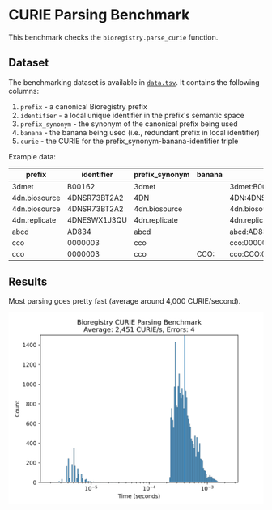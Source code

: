 # CURIE Parsing Benchmark

This benchmark checks the `bioregistry.parse_curie` function.

## Dataset

The benchmarking dataset is available in [`data.tsv`](data.tsv). It contains the
following columns:

1. `prefix` - a canonical Bioregistry prefix
2. `identifier` - a local unique identifier in the prefix's semantic space
3. `prefix_synonym` - the synonym of the canonical prefix being used
4. `banana` - the banana being used (i.e., redundant prefix in local identifier)
5. `curie` - the CURIE for the prefix_synonym-banana-identifier triple

Example data:

| prefix        | identifier   | prefix_synonym | banana | curie                      |
| ------------- | ------------ | -------------- | ------ | -------------------------- |
| 3dmet         | B00162       | 3dmet          |        | 3dmet:B00162               |
| 4dn.biosource | 4DNSR73BT2A2 | 4DN            |        | 4DN:4DNSR73BT2A2           |
| 4dn.biosource | 4DNSR73BT2A2 | 4dn.biosource  |        | 4dn.biosource:4DNSR73BT2A2 |
| 4dn.replicate | 4DNESWX1J3QU | 4dn.replicate  |        | 4dn.replicate:4DNESWX1J3QU |
| abcd          | AD834        | abcd           |        | abcd:AD834                 |
| cco           | 0000003      | cco            |        | cco:0000003                |
| cco           | 0000003      | cco            | CCO:   | cco:CCO:0000003            |

## Results

Most parsing goes pretty fast (average around 4,000 CURIE/second).

![](results.svg)
